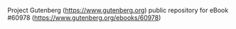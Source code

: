 Project Gutenberg (https://www.gutenberg.org) public repository for eBook #60978 (https://www.gutenberg.org/ebooks/60978)
